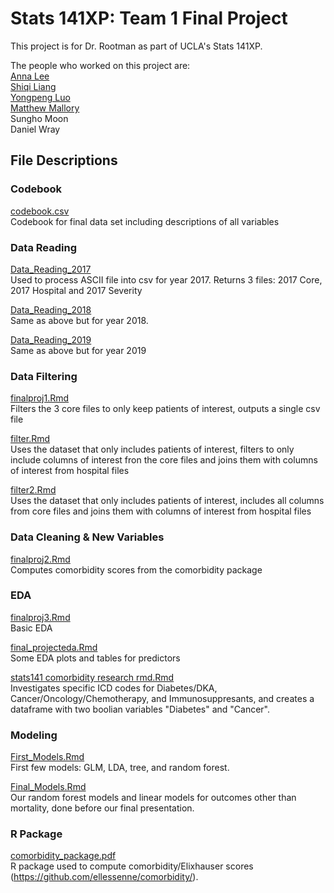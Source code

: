 # Stats 141XP: Team 1 Final Project
This project is for Dr. Rootman as part of UCLA's Stats 141XP.

The people who worked on this project are: <br/>
<a href="https://github.com/alee5719">Anna Lee</a> <br/>
<a href="https://github.com/sqliang99">Shiqi Liang</a> <br/>
<a href="https://github.com/yongpeng168">Yongpeng Luo</a> <br/>
<a href="https://github.com/mattesmaili">Matthew Mallory</a> <br/>
Sungho Moon <br/>
Daniel Wray <br/>

## File Descriptions

### Codebook
<a href="https://github.com/sqliang99/Stats_141XP/blob/main/codebook.csv">codebook.csv</a> <br/>
Codebook for final data set including descriptions of all variables

### Data Reading
<a href="https://github.com/sqliang99/Stats_141XP/blob/main/Data_Reading_2017.Rmd">Data_Reading_2017</a> <br/>
Used to process ASCII file into csv for year 2017. Returns 3 files: 2017 Core, 2017 Hospital and 2017 Severity <br/>

<a href="https://github.com/sqliang99/Stats_141XP/blob/main/Data_Reading_2018.Rmd">Data_Reading_2018</a> <br/>
Same as above but for year 2018.<br/>

<a href="https://github.com/sqliang99/Stats_141XP/blob/main/Data_Reading_2019.Rmd">Data_Reading_2019</a> <br/>
Same as above but for year 2019 <br/>

### Data Filtering
<a href="https://github.com/sqliang99/Stats_141XP/blob/main/finalproj1.Rmd">finalproj1.Rmd</a> <br/>
Filters the 3 core files to only keep patients of interest, outputs a single csv file <br/>

<a href="https://github.com/sqliang99/Stats_141XP/blob/main/filter.Rmd">filter.Rmd</a> <br/>
Uses the dataset that only includes patients of interest, filters to only include columns of interest fron the core files and joins them with columns of interest from hospital files <br/>

<a href="https://github.com/sqliang99/Stats_141XP/blob/main/filter2.Rmd">filter2.Rmd</a> <br/>
Uses the dataset that only includes patients of interest, includes all columns from core files and joins them with columns of interest from hospital files <br/>

### Data Cleaning & New Variables
<a href="https://github.com/sqliang99/Stats_141XP/blob/main/finalproj2.Rmd">finalproj2.Rmd</a> <br/>
Computes comorbidity scores from the comorbidity package

### EDA
<a href="https://github.com/sqliang99/Stats_141XP/blob/main/finalproj3.Rmd">finalproj3.Rmd</a> <br/>
Basic EDA <br/>

<a href="https://github.com/sqliang99/Stats_141XP/blob/main/final_projecteda.Rmd">final_projecteda.Rmd</a> <br/>
Some EDA plots and tables for predictors <br/>


<a href="https://github.com/sqliang99/Stats_141XP/blob/main/stats141%20comorbidity%20research%20rmd.Rmd">stats141 comorbidity research rmd.Rmd</a> <br/>
Investigates specific ICD codes for Diabetes/DKA, Cancer/Oncology/Chemotherapy, and Immunosuppresants, and creates a dataframe with two boolian variables "Diabetes" and "Cancer".

### Modeling


<a href="https://github.com/sqliang99/Stats_141XP/blob/main/EDA.Rmd">First_Models.Rmd</a> <br/>
First few models: GLM, LDA, tree, and random forest.

<a href="https://github.com/sqliang99/Stats_141XP/blob/main/Final_One.Rmd">Final_Models.Rmd</a> <br/>
Our random forest models and linear models for outcomes other than mortality, done before our final presentation.

### R Package
<a href="https://github.com/sqliang99/Stats_141XP/blob/main/comorbidity_package.pdf">comorbidity_package.pdf</a> <br/>
R package used to compute comorbidity/Elixhauser scores (https://github.com/ellessenne/comorbidity/).
